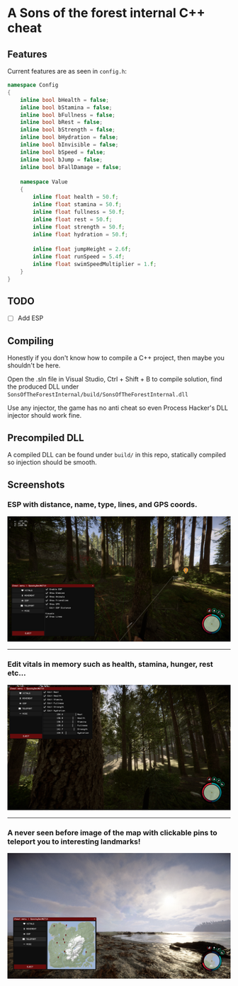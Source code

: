 # A Sons of the forest internal C++ cheat

## Features
Current features are as seen in `config.h`:

```c++
namespace Config
{
    inline bool bHealth = false;
    inline bool bStamina = false;
    inline bool bFullness = false;
    inline bool bRest = false;
    inline bool bStrength = false;
    inline bool bHydration = false;
    inline bool bInvisible = false;
    inline bool bSpeed = false;
    inline bool bJump = false;
    inline bool bFallDamage = false;

    namespace Value
    {
        inline float health = 50.f;
        inline float stamina = 50.f;
        inline float fullness = 50.f;
        inline float rest = 50.f;
        inline float strength = 50.f;
        inline float hydration = 50.f;

        inline float jumpHeight = 2.6f;
        inline float runSpeed = 5.4f;
        inline float swimSpeedMultiplier = 1.f;
    }
}
```

## TODO
- [ ] Add ESP

## Compiling
Honestly if you don't know how to compile a C++ project, then maybe you shouldn't be here.

Open the .sln file in Visual Studio, Ctrl + Shift + B to compile solution, find the produced DLL under `SonsOfTheForestInternal/build/SonsOfTheForestInternal.dll`

Use any injector, the game has no anti cheat so even Process Hacker's DLL injector should work fine.

## Precompiled DLL
A compiled DLL can be found under `build/` in this repo, statically compiled so injection should be smooth.

## Screenshots
### ESP with distance, name, type, lines, and GPS coords.
![ESP](img/menu2.png)

--- 
### Edit vitals in memory such as health, stamina, hunger, rest etc...
![Vitals](img/menu3.png)

---
### A never seen before image of the map with clickable pins to teleport you to interesting landmarks!
![Map](img/menu1.png)
